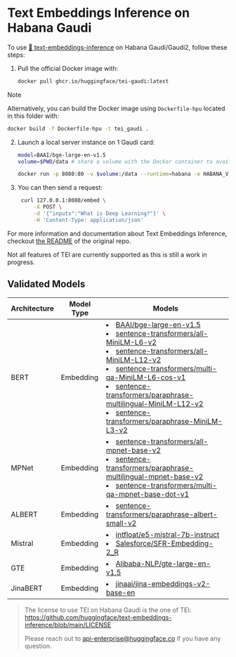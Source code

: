 # Text Embeddings Inference on Habana Gaudi

To use [🤗 text-embeddings-inference](https://github.com/huggingface/text-embeddings-inference) on Habana Gaudi/Gaudi2, follow these steps:

1. Pull the official Docker image with:
   ```bash
   docker pull ghcr.io/huggingface/tei-gaudi:latest
   ```
> [!NOTE]
> Alternatively, you can build the Docker image using `Dockerfile-hpu` located in this folder with:
> ```bash
> docker build -f Dockerfile-hpu -t tei_gaudi .
> ```
2. Launch a local server instance on 1 Gaudi card:
   ```bash
   model=BAAI/bge-large-en-v1.5
   volume=$PWD/data # share a volume with the Docker container to avoid downloading weights every run

   docker run -p 8080:80 -v $volume:/data --runtime=habana -e HABANA_VISIBLE_DEVICES=all -e OMPI_MCA_btl_vader_single_copy_mechanism=none -e MAX_WARMUP_SEQUENCE_LENGTH=512 --cap-add=sys_nice --ipc=host ghcr.io/huggingface/tei-gaudi:latest --model-id $model --pooling cls
   ```
3. You can then send a request:
   ```bash
    curl 127.0.0.1:8080/embed \
        -X POST \
        -d '{"inputs":"What is Deep Learning?"}' \
        -H 'Content-Type: application/json'
   ```

For more information and documentation about Text Embeddings Inference, checkout [the README](https://github.com/huggingface/text-embeddings-inference#text-embeddings-inference) of the original repo.

Not all features of TEI are currently supported as this is still a work in progress.

## Validated Models

| Architecture | Model Type | Models |
|--------------|------------|--------|
| BERT | Embedding | <li>[BAAI/bge-large-en-v1.5](https://huggingface.co/BAAI/bge-large-en-v1.5)</li><li>[sentence-transformers/all-MiniLM-L6-v2](https://huggingface.co/sentence-transformers/all-MiniLM-L6-v2)</li><li>[sentence-transformers/all-MiniLM-L12-v2](https://huggingface.co/sentence-transformers/all-MiniLM-L12-v2)</li><li>[sentence-transformers/multi-qa-MiniLM-L6-cos-v1](https://huggingface.co/sentence-transformers/multi-qa-MiniLM-L6-cos-v1)</li><li>[sentence-transformers/paraphrase-multilingual-MiniLM-L12-v2](https://huggingface.co/sentence-transformers/paraphrase-multilingual-MiniLM-L12-v2)</li><li>[sentence-transformers/paraphrase-MiniLM-L3-v2](https://huggingface.co/sentence-transformers/paraphrase-MiniLM-L3-v2)</li> |
| MPNet | Embedding | <li>[sentence-transformers/all-mpnet-base-v2](https://huggingface.co/sentence-transformers/all-mpnet-base-v2)</li><li>[sentence-transformers/paraphrase-multilingual-mpnet-base-v2](https://huggingface.co/sentence-transformers/paraphrase-multilingual-mpnet-base-v2)</li><li>[sentence-transformers/multi-qa-mpnet-base-dot-v1](https://huggingface.co/sentence-transformers/multi-qa-mpnet-base-dot-v1)</li> |
| ALBERT | Embedding | <li>[sentence-transformers/paraphrase-albert-small-v2](https://huggingface.co/sentence-transformers/paraphrase-albert-small-v2)</li> |
| Mistral | Embedding | <li>[intfloat/e5-mistral-7b-instruct](https://huggingface.co/intfloat/e5-mistral-7b-instruct)</li><li>[Salesforce/SFR-Embedding-2_R](https://huggingface.co/Salesforce/SFR-Embedding-2_R)</li> |
| GTE | Embedding | <li>[Alibaba-NLP/gte-large-en-v1.5](https://huggingface.co/Alibaba-NLP/gte-large-en-v1.5)</li> |
| JinaBERT | Embedding | <li>[jinaai/jina-embeddings-v2-base-en](https://huggingface.co/jinaai/jina-embeddings-v2-base-en)</li> |

> The license to use TEI on Habana Gaudi is the one of TEI: https://github.com/huggingface/text-embeddings-inference/blob/main/LICENSE
>
> Please reach out to api-enterprise@huggingface.co if you have any question.

